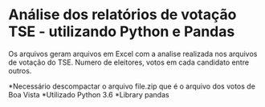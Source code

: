 # Análise dos relatórios de votação TSE - utilizando Python e Pandas

Os arquivos geram arquivos em Excel com a analise realizada nos arquivos de votação do TSE. 
Numero de eleitores, votos em cada candidato entre outros.

*Necessário descompactar o arquivo file.zip que é o arquivo dos votos de Boa Vista
*Utilizado Python 3.6
*Library pandas

